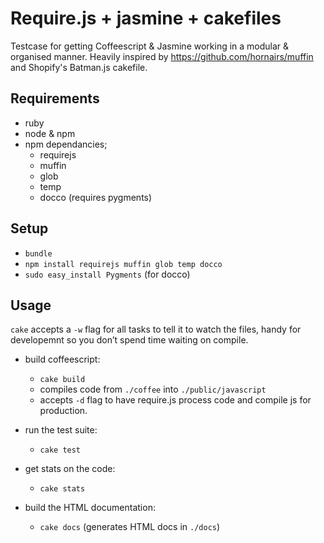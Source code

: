 # Require.js + jasmine + cakefiles

Testcase for getting Coffeescript & Jasmine working in a modular & organised manner.
Heavily inspired by https://github.com/hornairs/muffin and Shopify's Batman.js cakefile.

## Requirements

- ruby
- node & npm
- npm dependancies;
	- requirejs
	- muffin
	- glob
	- temp
	- docco (requires pygments)

## Setup

- `bundle`
- `npm install requirejs muffin glob temp docco`
- `sudo easy_install Pygments` (for docco)

## Usage

`cake` accepts a `-w` flag for all tasks to tell it to watch the files, handy for developemnt so you don’t spend time waiting on compile.

- build coffeescript:
	- `cake build`
	- compiles code from `./coffee` into `./public/javascript`
	- accepts `-d` flag to have require.js process code and compile js for production.

- run the test suite:
	- `cake test`

- get stats on the code:
	- `cake stats`

- build the HTML documentation:
	- `cake docs` (generates HTML docs in `./docs`)
